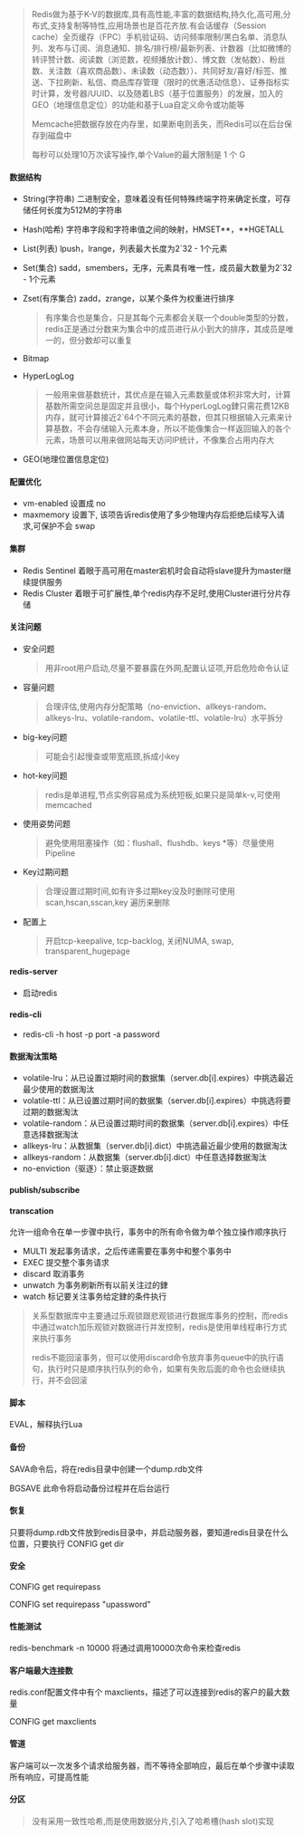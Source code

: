 > Redis做为基于K-V的数据库,具有高性能,丰富的数据结构,持久化,高可用,分布式,支持复制等特性,应用场景也是百花齐放.有会话缓存（Session cache）全页缓存（FPC）手机验证码、访问频率限制/黑白名单、消息队列、发布与订阅、消息通知、排名/排行榜/最新列表、计数器（比如微博的转评赞计数、阅读数（浏览数，视频播放计数）、博文数（发帖数）、粉丝数、关注数（喜欢商品数）、未读数（动态数））、共同好友/喜好/标签、推送、下拉刷新、私信、商品库存管理（限时的优惠活动信息）、证券指标实时计算，发号器/UUID、以及随着LBS（基于位置服务）的发展，加入的GEO（地理信息定位）的功能和基于Lua自定义命令或功能等
>
> Memcache把数据存放在内存里，如果断电则丢失，而Redis可以在后台保存到磁盘中
>
> 每秒可以处理10万次读写操作,单个Value的最大限制是 1 个 G

#### 数据结构

* String(字符串)  二进制安全，意味着没有任何特殊终端字符来确定长度，可存储任何长度为512M的字符串

* Hash(哈希)  字符串字段和字符串值之间的映射，HMSET**，**HGETALL

* List(列表)  lpush，lrange，列表最大长度为2`32 - 1个元素

* Set(集合)  sadd，smembers，无序，元素具有唯一性，成员最大数量为2`32 - 1个元素

* Zset(有序集合)  zadd，zrange，以某个条件为权重进行排序

  > 有序集合也是集合，只是其每个元素都会关联一个double类型的分数，redis正是通过分数来为集合中的成员进行从小到大的排序，其成员是唯一的，但分数却可以重复

* Bitmap

* HyperLogLog

  > 一般用来做基数统计，其优点是在输入元素数量或体积非常大时，计算基数所需空间总是固定并且很小，每个HyperLogLog銉只需花费12KB内存，就可计算接近2`64个不同元素的基数，但其只根据输入元素来计算基数，不会存储输入元素本身，所以不能像集合一样返回输入的各个元素，场景可以用来做网站每天访问IP统计，不像集合占用内存大

* GEO(地理位置信息定位)

#### 配置优化

* vm-enabled 设置成 no
* maxmemory 设置下, 该项告诉redis使用了多少物理内存后拒绝后续写入请求,可保护不会 swap 

#### 集群

* Redis Sentinel 着眼于高可用在master宕机时会自动将slave提升为master继续提供服务
* Redis Cluster 着眼于可扩展性,单个redis内存不足时,使用Cluster进行分片存储

#### 关注问题

* 安全问题

  > 用非root用户启动,尽量不要暴露在外网,配置认证项,开启危险命令认证

* 容量问题

  > 合理评估,使用内存分配策略（no-enviction、allkeys-random、allkeys-lru、volatile-random、volatile-ttl、volatile-lru）水平拆分

* big-key问题

  > 可能会引起慢查或带宽瓶颈,拆成小key

* hot-key问题

  > redis是单进程,节点实例容易成为系统短板,如果只是简单k-v,可使用memcached

* 使用姿势问题

  > 避免使用阻塞操作（如：flushall、flushdb、keys *等）尽量使用Pipeline

* Key过期问题

  > 合理设置过期时间,如有许多过期key没及时删除可使用scan,hscan,sscan,key 遍历来删除

* 配置上

  > 开启tcp-keepalive, tcp-backlog, 关闭NUMA, swap, transparent_hugepage 

#### redis-server

* 启动redis

#### redis-cli

* redis-cli -h host -p port -a password 

#### 数据淘汰策略
* volatile-lru：从已设置过期时间的数据集（server.db[i].expires）中挑选最近最少使用的数据淘汰
* volatile-ttl：从已设置过期时间的数据集（server.db[i].expires）中挑选将要过期的数据淘汰
* volatile-random：从已设置过期时间的数据集（server.db[i].expires）中任意选择数据淘汰
* allkeys-lru：从数据集（server.db[i].dict）中挑选最近最少使用的数据淘汰
* allkeys-random：从数据集（server.db[i].dict）中任意选择数据淘汰
* no-enviction（驱逐）：禁止驱逐数据

#### publish/subscribe

#### transcation 

允许一组命令在单一步骤中执行，事务中的所有命令做为单个独立操作顺序执行

* MULTI 发起事务请求，之后传递需要在事务中和整个事务中
* EXEC 提交整个事务请求
* discard 取消事务
* unwatch 为事务刷新所有以前关注过的銉
* watch 标记要关注事务给定銉的条件执行

> 关系型数据库中主要通过乐观锁跟悲观锁进行数据库事务的控制，而redis中通过watch加乐观锁对数据进行并发控制，redis是使用单线程串行方式来执行事务
>
> redis不能回滚事务，但可以使用discard命令放弃事务queue中的执行语句，执行时只是顺序执行队列的命令，如果有失败后面的命令也会继续执行，并不会回滚

#### 脚本

EVAL，解释执行Lua

#### 备份

SAVA命令后，将在redis目录中创建一个dump.rdb文件

BGSAVE 此命令将启动备份过程并在后台运行

#### 恢复

只要将dump.rdb文件放到redis目录中，并启动服务器，要知道redis目录在什么位置，只要执行 CONFIG get dir

#### 安全

CONFIG get requirepass 

CONFIG set requirepass "upassword"

#### 性能测试

redis-benchmark -n 10000 将通过调用10000次命令来检查redis

#### 客户端最大连接数

redis.conf配置文件中有个 maxclients，描述了可以连接到redis的客户的最大数量 

CONFIG get maxclients

#### 管道

客户端可以一次发多个请求给服务器，而不等待全部响应，最后在单个步骤中读取所有响应，可提高性能 

#### 分区

> 没有采用一致性哈希,而是使用数据分片,引入了哈希槽(hash slot)实现